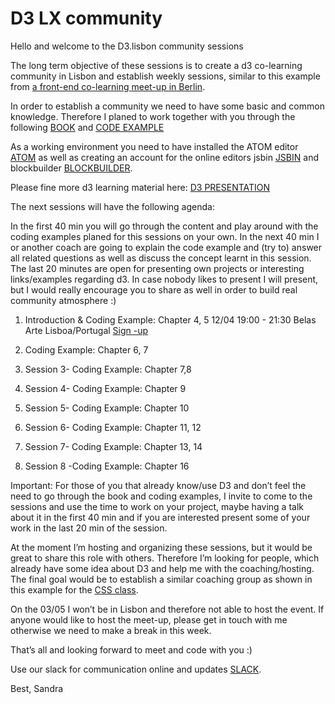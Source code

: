 # D3 LX community

Hello and welcome to the D3.lisbon community sessions

The long term objective of these sessions is to create a d3 co-learning community in Lisbon and establish weekly sessions, similar to this example from [a front-end co-learning meet-up in Berlin](https://www.meetup.com/de-DE/opentechschool-berlin/events/259259284/).

In order to establish a community we need to have some basic and common knowledge.
Therefore I planed to work together with you through the following [BOOK](https://alignedleft.com/tutorials/d3) and
[CODE EXAMPLE](https://github.com/alignedleft/d3-book/releases)

As a working environment you need to have installed the ATOM editor [ATOM](https://atom.io/) as well as creating an account for the online editors jsbin [JSBIN](https://jsbin.com/?html,output) and blockbuilder [BLOCKBUILDER](https://blockbuilder.org/).

Please fine more d3 learning material here: [D3 PRESENTATION](https://slides.com/sandravizmad/d3js)

The next sessions will have the following agenda:

In the first 40 min you will go through the content and play around with the coding 			examples planed for this sessions on your own.
In the next 40 min I or another coach are going to explain the code example and (try to) 			answer all related questions as well as discuss the concept learnt in this session.
The last 20 minutes are open for presenting own projects or interesting links/examples 			regarding d3. In case nobody likes to present I will present, but I would really encourage 		you to share as well in order to build real community atmosphere :)

1. Introduction & Coding Example: Chapter 4, 5
12/04 19:00 - 21:30 Belas Arte Lisboa/Portugal
[Sign -up](https://www.meetup.com/de-DE/Data-Visualization-Lisboa/events/260370628/)

2. Coding Example: Chapter 6, 7
3. Session 3- Coding Example: Chapter 7,8
4. Session 4- Coding Example: Chapter 9
5. Session 5- Coding Example: Chapter 10
6. Session 6- Coding Example: Chapter 11, 12
7. Session 7- Coding Example: Chapter 13, 14
8. Session 8 -Coding Example: Chapter 16

Important: For those of you that already know/use D3 and don’t feel the need to go through the book and coding examples, I invite to come to the sessions and use the time to work on your project, maybe having a talk about it in the first 40 min and if you are interested present some of your work in the last 20 min of the session.

At the moment I’m hosting and organizing these sessions, but it would be great to share this role with others. Therefore I’m looking for people, which already have some idea about D3 and help me with the coaching/hosting. The final goal would be to establish a similar coaching group as shown in this example for the [CSS class](https://cssclass.es/coaches/).

On the 03/05 I won’t be in Lisbon and therefore not able to host the event. If anyone would like to host the meet-up, please get in touch with me otherwise we need to make a break in this week.

That’s all and looking forward to meet and code with you :)

Use our slack for communication online and updates
[SLACK](https://join.slack.com/t/d3lxcommunity/shared_invite/enQtNjA0NzE5ODE0NDY1LWVmODVhYjAzYTdhMWJmZTBlNTMxODBlYWRjMTRhNzJkYjZkNmMwOGNjOGEzYzEzNjFkZDU1YzYwZjI4ZDg3OTQ).


Best,
Sandra
